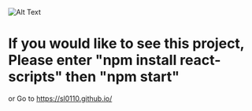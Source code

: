 
![Alt Text](https://media4.giphy.com/media/CVPkY2PweYyTKWfMwp/giphy.gif?cid=790b761134ef6e8e4a47c1aea6d51ea01fc32134806b841e&rid=giphy.gif&ct=g)

# If you would like to see this project, Please enter "npm install react-scripts" then "npm start"
or
Go to https://sl0110.github.io/

